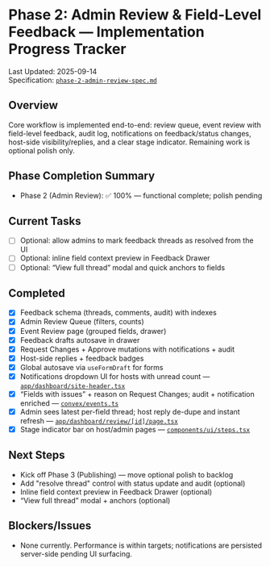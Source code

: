 # Phase 2: Admin Review & Field-Level Feedback — Implementation Progress Tracker

Last Updated: 2025-09-14  
Specification: [`phase-2-admin-review-spec.md`](file:///Users/ray/workspace/htw-hackathon-2025-rayfernando/documentation/features/active/phase-2-admin-review-spec.md)

## Overview
Core workflow is implemented end-to-end: review queue, event review with field-level feedback, audit log, notifications on feedback/status changes, host-side visibility/replies, and a clear stage indicator. Remaining work is optional polish only.

## Phase Completion Summary
- Phase 2 (Admin Review): ✅ 100% — functional complete; polish pending

## Current Tasks
- [ ] Optional: allow admins to mark feedback threads as resolved from the UI
- [ ] Optional: inline field context preview in Feedback Drawer
- [ ] Optional: “View full thread” modal and quick anchors to fields

## Completed
- [x] Feedback schema (threads, comments, audit) with indexes
- [x] Admin Review Queue (filters, counts)
- [x] Event Review page (grouped fields, drawer)
- [x] Feedback drafts autosave in drawer
- [x] Request Changes + Approve mutations with notifications + audit
- [x] Host-side replies + feedback badges
- [x] Global autosave via `useFormDraft` for forms
- [x] Notifications dropdown UI for hosts with unread count — [`app/dashboard/site-header.tsx`](file:///Users/ray/workspace/htw-hackathon-2025-rayfernando/app/dashboard/site-header.tsx)
- [x] “Fields with issues” + reason on Request Changes; audit + notification enriched — [`convex/events.ts`](file:///Users/ray/workspace/htw-hackathon-2025-rayfernando/convex/events.ts#L489-L499)
- [x] Admin sees latest per-field thread; host reply de-dupe and instant refresh — [`app/dashboard/review/[id]/page.tsx`](file:///Users/ray/workspace/htw-hackathon-2025-rayfernando/app/dashboard/review/%5Bid%5D/page.tsx#L16-L26)
- [x] Stage indicator bar on host/admin pages — [`components/ui/steps.tsx`](file:///Users/ray/workspace/htw-hackathon-2025-rayfernando/components/ui/steps.tsx)

## Next Steps
- Kick off Phase 3 (Publishing) — move optional polish to backlog
- Add "resolve thread" control with status update and audit (optional)
- Inline field context preview in Feedback Drawer (optional)
- “View full thread” modal + anchors (optional)

## Blockers/Issues
- None currently. Performance is within targets; notifications are persisted server-side pending UI surfacing.
